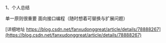
1、个人总结

单一原则很重要
面向接口编程（随时想着可替换与扩展问题）



[详细地址 https://blog.csdn.net/fanxudonggreat/article/details/78888267](https://blog.csdn.net/fanxudonggreat/article/details/78888267)